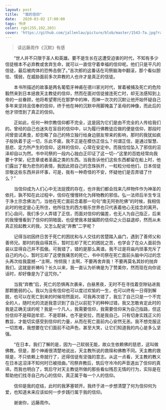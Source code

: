 ```yaml
---
layout: post
title:  "我的信仰"
date:   2020-03-02 17:00:00
tags: 书评
color: rgb(255,192,203)
cover: 'https://github.com/jallenlau/picture/blob/master/1543-7a.jpg?raw=true'
---
```

> 读远藤周作《沉默》有感

&#8195;&#8195;“世人并不只限于圣人和英雄。要不是生长在这遭受迫害的时代，不知有多少信徒根本不必弃教或舍弃生命，就可以一直信守着幸福的信仰呢。他们只是平凡的信徒，最后被肉体的恐怖击倒了。”吉次郎的这番话在司祭脑海中翻滚，那个看似胆怯、懦弱，在威胁面前多次弃教的人也许才是真正的信徒。

&#8195;&#8195;本书所描述的故事是两名葡萄牙神甫在德川家光时代，冒着被捕及死亡的危险毅然来到日本拯救天主教徒的信仰，然而在面对信徒接连死亡时，却无法感知到上帝的一丝眷顾，他将希望寄托在那梦中的神，而神一次次的沉默让他开始怀疑自己多年来坚持且信奉的信仰，终于他在神的沉默中用脚掩盖了圣母的神像，而此后的他才领悟到了真正的信仰。

&#8195;&#8195;正如此，任何一种宗教信仰都不完全，这是因为它们是由不完全的人传给我们的。曾经的自己也迷失在盲目的信仰中，以为履行佛教徒应做的便是信仰，那段时间曾尝试素食，却忽略了自己的特立独行给身边朋友带来的影响，那时的我犹如疯子般执着于这一切，乐此不疲。我不正是在模仿正信么？何谓正信，是通过智慧、慈悲、定力所产生的信仰，这样的信仰，心常在安定中。而我恰恰坠入了邪信的沼泽却自以为然。书中司祭的一段内心独白正印证了这一切--“这里的百姓经常向我要十字架，纪念章或者圣画之类的东西。当我告诉他们这些东西都留在船上时，他们露出了极为悲伤的表情，我因此把自己的念珠拆开，一粒粒分给他们，日本信徒崇敬这些东西并非坏事，可是，我有一种奇怪的不安，怀疑他们是否弄错了什么？”

&#8195;&#8195;当信仰成为人们心中无法捉摸的存在，也许我们都会找来几样物件作为神圣的依托，孰不知在此过程中，信仰在慢慢转化为拜物教的邪信。弘一法师后半生专注于净土宗念佛法门，当他在死亡面前念着那一句句“南无阿弥陀佛”的时候，我相信此时的他定是心无所住，他所往生的西方极乐世界也只代表着他心无挂念的离开。扪心自问，我们多少人弄错了正信，而面对信仰的偏差，也无人为自己指正，后来的我慢慢看到了信仰的阴暗面，也促使我本就偏颇的信仰之火日益退却，然而从未真正拾起教义的我，又怎么配说“弃教”二字呢？

&#8195;&#8195;记得当初因终日苦于死亡的困扰和与人交往的苦楚踏入庙门，遇到了善师父和善师兄。那时的我自得其乐，暂时忘却了死亡的困扰之苦，也学会了在众人面前伪装以显得自己并不孤傲。可我错了，错的是那么离谱。我不过是将庙内琐事充斥了自己的内心，暂时忘却了这使我痛苦的死亡，书中司祭在死亡面前头脑中闪过的念头再次给我震撼--“主啊，怜悯我！主啊，不要再舍弃我！不要再莫名其妙的抛弃我们，这就是祈祷吗？长久以来，我一直认为祈祷是为了赞美你，然而现在向你说话时，却好像是为了诅咒你。”

&#8195;&#8195;当我“弃教”后，死亡的恐惧再次袭来，白昼黑夜，无时不在寻找着空隙钻进我那颗脆弱的心。我以为没有信仰也可以度过欢愉的一生，也可以终有一日得到解脱，也可以在死亡到来的时候坦然面对。可我再次错了，我忘了自己只是一个不完全的人，随时光的流逝我意识到了自己以前犯下的种种过错，我又怎敢肯定此时的我是正确无误的呢？我是一个凡人，我需要信仰，我需要信仰来为自己指路，但这份信仰不是释迦牟尼、不是耶稣，也不是安拉，而是我自己。只有切身实践正义的教旨，才能切实感受到信仰的力量，从而在死亡面前内心安然无恙。我不想克服这一切苦难，我想要在它们面前不动声色，甚至大笑，让它们知道我的内心是多么坚强。

&#8195;&#8195;“在日本，我们了解的是，因为一己软弱无能，故众生依赖佛的慈悲，这叫做佛教。但是，那个神甫很清楚地说出，天主教所说的救赎和佛教不同。天主教的救赎是，不只依赖上帝就行了，还得信徒有坚强的意志。从这一点看，天主教的教义在日本这沼泽不知何时已被扭曲。”司祭弃教后，筑后守冷冷的声音道出了信仰的真谛。而我也明白了，筑后守对天主教徒所做的那些看似残忍无情的行为，实际是在帮助他们找寻自己内心的信仰，真正属于每一个人的信仰。

&#8195;&#8195;信仰是我的症结，此时的我茅塞顿开。我终于进一步想清楚了何为信仰何为爱，也知道未来应该如何一步步践行属于我的信仰。

&#8195;&#8195;谢谢你，远藤周作。
